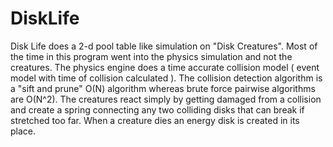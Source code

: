 # DiskLife
Disk Life does a 2-d pool table like simulation on "Disk Creatures". Most of the time in this program went into the physics simulation and not the creatures. The physics engine does a time accurate collision model ( event model with time of collision calculated ). The collision detection algorithm is a "sift and prune" O(N) algorithm whereas brute force pairwise algorithms are O(N^2). The creatures react simply by getting damaged from a collision and create a spring connecting any two colliding disks that can break if stretched too far. When a creature dies an energy disk is created in its place.
